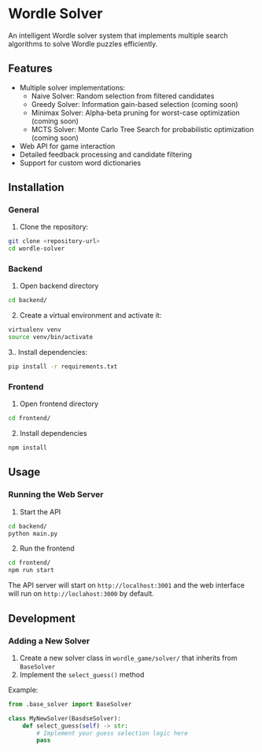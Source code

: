 # Wordle Solver

An intelligent Wordle solver system that implements multiple search algorithms to solve Wordle puzzles efficiently.

## Features

- Multiple solver implementations:
  - Naive Solver: Random selection from filtered candidates
  - Greedy Solver: Information gain-based selection (coming soon)
  - Minimax Solver: Alpha-beta pruning for worst-case optimization (coming soon)
  - MCTS Solver: Monte Carlo Tree Search for probabilistic optimization (coming soon)
- Web API for game interaction
- Detailed feedback processing and candidate filtering
- Support for custom word dictionaries

## Installation

### General

1. Clone the repository:
```bash
git clone <repository-url>
cd wordle-solver
```

### Backend


1. Open backend directory
```bash
cd backend/
```

2. Create a virtual environment and activate it:
```bash
virtualenv venv
source venv/bin/activate
```

3.. Install dependencies:
```bash
pip install -r requirements.txt
```

### Frontend

1. Open frontend directory
```bash
cd frontend/
```

2. Install dependencies
```bash
npm install
```

## Usage

### Running the Web Server

1. Start the API
```bash
cd backend/
python main.py
```

2. Run the frontend
```bash
cd frontend/
npm run start
```

The API server will start on `http://localhost:3001` and the web interface will run on `http://loclahost:3000` by default.

## Development

### Adding a New Solver

1. Create a new solver class in `wordle_game/solver/` that inherits from `BaseSolver`
2. Implement the `select_guess()` method

Example:
```python
from .base_solver import BaseSolver

class MyNewSolver(BasdseSolver):
    def select_guess(self) -> str:
        # Implement your guess selection logic here
        pass
```